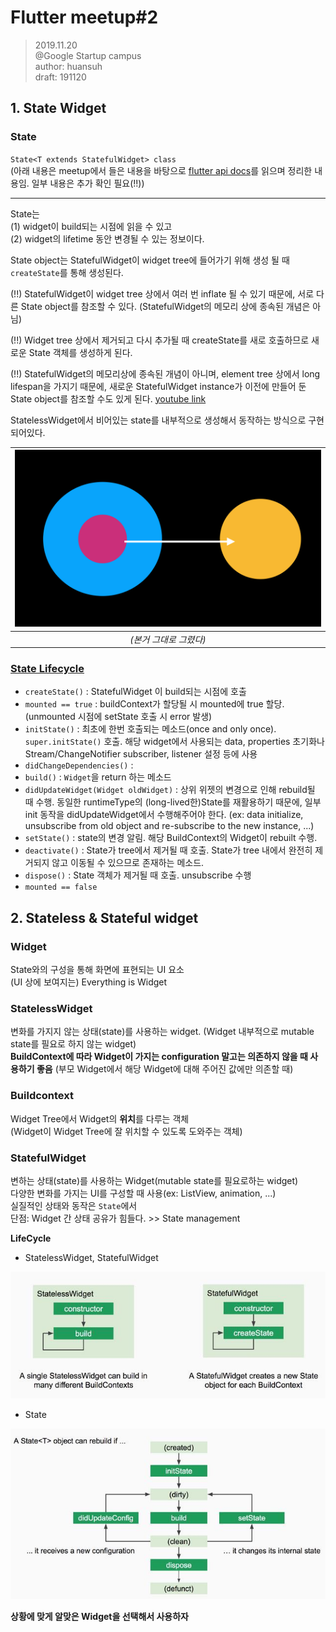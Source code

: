 # Flutter meetup#2
> 2019.11.20<br>
>@Google Startup campus<br>
>author: huansuh<br>
>draft: 191120<br>

## 1. State Widget

### State
`State<T extends StatefulWidget> class`<br>
(아래 내용은 meetup에서 들은 내용을 바탕으로 [flutter api docs](https://api.flutter.dev/flutter/widgets/State-class.html)를 읽으며 정리한 내용임. 일부 내용은 추가 확인 필요(!!))
- - -
State는<br>
(1) widget이 build되는 시점에 읽을 수 있고<br>
(2) widget의 lifetime 동안 변경될 수 있는 정보이다.

State object는 StatefulWidget이 widget tree에 들어가기 위해 생성 될 때 `createState`를 통해 생성된다.

(!!) StatefulWidget이 widget tree 상에서 여러 번 inflate 될 수 있기 때문에, 서로 다른 State object를 참조할 수 있다.
(StatefulWidget의 메모리 상에 종속된 개념은 아님)

(!!) Widget tree 상에서 제거되고 다시 추가될 때 createState를 새로 호출하므로 새로운 State 객체를 생성하게 된다.

(!!) StatefulWidget의 메모리상에 종속된 개념이 아니며, element tree 상에서 long lifespan을 가지기 때문에, 새로운 StatefulWidget instance가 이전에 만들어 둔 State object를 참조할 수도 있게 된다. [youtube link](https://youtu.be/AqCMFXEmf3w?t=288)

StatelessWidget에서 비어있는 state를 내부적으로 생성해서 동작하는 방식으로 구현되어있다.

|![](./assets/statefulwidget_state.png)|
|:--:|
|*(본거 그대로 그렸다)*|


### [State Lifecycle](https://flutterbyexample.com/stateful-widget-lifecycle#1-createstate)
* `createState()` : StatefulWidget 이 build되는 시점에 호출
* `mounted == true` : buildContext가 할당될 시 mounted에 true 할당. (unmounted 시점에 setState 호출 시 error 발생)
* `initState()` : 최초에 한번 호출되는 메소드(once and only once). `super.initState()` 호출. 해당 widget에서 사용되는 data, properties 초기화나 Stream/ChangeNotifier subscriber, listener 설정 등에 사용
* `didChangeDependencies()` : 
* `build()` : `Widget`을 return 하는 메소드
* `didUpdateWidget(Widget oldWidget)` : 상위 위젯의 변경으로 인해 rebuild될 때 수행. 동일한 runtimeType의 (long-lived한)State를 재활용하기 때문에, 일부 init 동작을 didUpdateWidget에서 수행해주어야 한다. (ex: data initialize, unsubscribe from old object and re-subscribe to the new instance, ...)
* `setState()` : state의 변경 알림. 해당 BuildContext의 Widget이 rebuilt 수행.
* `deactivate()` : State가 tree에서 제거될 때 호출. State가 tree 내에서 완전히 제거되지 않고 이동될 수 있으므로 존재하는 메소드.
* `dispose()` : State 객체가 제거될 때 호출. unsubscribe 수행
* `mounted == false`


## 2. Stateless & Stateful widget
### Widget
State와의 구성을 통해 화면에 표현되는 UI 요소<br>
(UI 상에 보여지는) Everything is Widget

### StatelessWidget
변화를 가지지 않는 상태(state)를 사용하는 widget.
 (Widget 내부적으로 mutable state를 필요로 하지 않는 widget)<br>
**BuildContext에 따라 Widget이 가지는 configuration 말고는 의존하지 않을 때 사용하기 좋음**
 (부모 Widget에서 해당 Widget에 대해 주어진 값에만 의존할 때)<br>

### Buildcontext
Widget Tree에서 Widget의 **위치**를 다루는 객체<br>
(Widget이 Widget Tree에 잘 위치할 수 있도록 도와주는 객체)<br>

### StatefulWidget
변하는 상태(state)를 사용하는 Widget(mutable state를 필요로하는 widget)<br>
다양한 변화를 가지는 UI를 구성할 때 사용(ex: ListView, animation, ...)<br>
실질적인 상태와 동작은 `State`에서<br>
단점: Widget 간 상태 공유가 힘들다. >> State management<br>

**LifeCycle**
* StatelessWidget, StatefulWidget

![](./assets/stateless_stateful_lifecycle.jpg)

* State

![](./assets/state_lifecycle.jpg)
<br>

**상황에 맞게 알맞은 Widget을 선택해서 사용하자**
